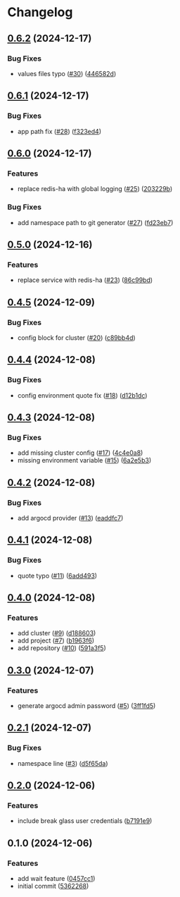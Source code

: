# Changelog

## [0.6.2](https://github.com/jamie-stinson/common-tofu-argocd-module/compare/v0.6.1...v0.6.2) (2024-12-17)


### Bug Fixes

* values files typo ([#30](https://github.com/jamie-stinson/common-tofu-argocd-module/issues/30)) ([446582d](https://github.com/jamie-stinson/common-tofu-argocd-module/commit/446582d382553bbd77e51506fb4d6d0df250f826))

## [0.6.1](https://github.com/jamie-stinson/common-tofu-argocd-module/compare/v0.6.0...v0.6.1) (2024-12-17)


### Bug Fixes

* app path fix ([#28](https://github.com/jamie-stinson/common-tofu-argocd-module/issues/28)) ([f323ed4](https://github.com/jamie-stinson/common-tofu-argocd-module/commit/f323ed47a29db2061066b876cd14286258e4f4b9))

## [0.6.0](https://github.com/jamie-stinson/common-tofu-argocd-module/compare/v0.5.0...v0.6.0) (2024-12-17)


### Features

* replace redis-ha with global logging ([#25](https://github.com/jamie-stinson/common-tofu-argocd-module/issues/25)) ([203229b](https://github.com/jamie-stinson/common-tofu-argocd-module/commit/203229bbed21dc0883de13faee8327758f11a530))


### Bug Fixes

* add namespace path to git generator ([#27](https://github.com/jamie-stinson/common-tofu-argocd-module/issues/27)) ([fd23eb7](https://github.com/jamie-stinson/common-tofu-argocd-module/commit/fd23eb7406aa55cc5837f7c621bcf1a9c764b40c))

## [0.5.0](https://github.com/jamie-stinson/common-tofu-argocd-module/compare/v0.4.5...v0.5.0) (2024-12-16)


### Features

* replace service with redis-ha ([#23](https://github.com/jamie-stinson/common-tofu-argocd-module/issues/23)) ([86c99bd](https://github.com/jamie-stinson/common-tofu-argocd-module/commit/86c99bdad91e2b6e58b2e75ffac5a14464d08dc1))

## [0.4.5](https://github.com/jamie-stinson/common-argocd-module/compare/v0.4.4...v0.4.5) (2024-12-09)


### Bug Fixes

* config block for cluster ([#20](https://github.com/jamie-stinson/common-argocd-module/issues/20)) ([c89bb4d](https://github.com/jamie-stinson/common-argocd-module/commit/c89bb4dc686a54d1a53724b0d5f5da372b9cbffc))

## [0.4.4](https://github.com/jamie-stinson/common-argocd-module/compare/v0.4.3...v0.4.4) (2024-12-08)


### Bug Fixes

* config environment quote fix ([#18](https://github.com/jamie-stinson/common-argocd-module/issues/18)) ([d12b1dc](https://github.com/jamie-stinson/common-argocd-module/commit/d12b1dc9454afbc24684e4c5a2933331034b6ec0))

## [0.4.3](https://github.com/jamie-stinson/common-argocd-module/compare/v0.4.2...v0.4.3) (2024-12-08)


### Bug Fixes

* add missing cluster config ([#17](https://github.com/jamie-stinson/common-argocd-module/issues/17)) ([4c4e0a8](https://github.com/jamie-stinson/common-argocd-module/commit/4c4e0a8a04f1872c4717ead5c82d2cc2c7b86209))
* missing environment variable ([#15](https://github.com/jamie-stinson/common-argocd-module/issues/15)) ([6a2e5b3](https://github.com/jamie-stinson/common-argocd-module/commit/6a2e5b36e244671dcd0346a91a5f6123656bdf3d))

## [0.4.2](https://github.com/jamie-stinson/common-argocd-talos-module/compare/v0.4.1...v0.4.2) (2024-12-08)


### Bug Fixes

* add argocd provider ([#13](https://github.com/jamie-stinson/common-argocd-talos-module/issues/13)) ([eaddfc7](https://github.com/jamie-stinson/common-argocd-talos-module/commit/eaddfc7f0d9d418872d8aa0b9f8200842ad25eef))

## [0.4.1](https://github.com/jamie-stinson/common-argocd-talos-module/compare/v0.4.0...v0.4.1) (2024-12-08)


### Bug Fixes

* quote typo ([#11](https://github.com/jamie-stinson/common-argocd-talos-module/issues/11)) ([6add493](https://github.com/jamie-stinson/common-argocd-talos-module/commit/6add4933a2bf548f6c3fc3ef1b11edd6dc133eff))

## [0.4.0](https://github.com/jamie-stinson/common-argocd-talos-module/compare/v0.3.0...v0.4.0) (2024-12-08)


### Features

* add cluster ([#9](https://github.com/jamie-stinson/common-argocd-talos-module/issues/9)) ([d188603](https://github.com/jamie-stinson/common-argocd-talos-module/commit/d18860320d09f9a7d2ebc53b3cf361bcc0e267d8))
* add project ([#7](https://github.com/jamie-stinson/common-argocd-talos-module/issues/7)) ([b1963f6](https://github.com/jamie-stinson/common-argocd-talos-module/commit/b1963f69e6d4c1906125e594a1bb42ae42557ddc))
* add repository ([#10](https://github.com/jamie-stinson/common-argocd-talos-module/issues/10)) ([591a3f5](https://github.com/jamie-stinson/common-argocd-talos-module/commit/591a3f550dd162b610f2524670b83e685b236997))

## [0.3.0](https://github.com/jamie-stinson/common-argocd-talos-module/compare/v0.2.1...v0.3.0) (2024-12-07)


### Features

* generate argocd admin password ([#5](https://github.com/jamie-stinson/common-argocd-talos-module/issues/5)) ([3ff1fd5](https://github.com/jamie-stinson/common-argocd-talos-module/commit/3ff1fd557643ca437340ac3a0ee49d967eacbf60))

## [0.2.1](https://github.com/jamie-stinson/common-argocd-talos-module/compare/v0.2.0...v0.2.1) (2024-12-07)


### Bug Fixes

* namespace line ([#3](https://github.com/jamie-stinson/common-argocd-talos-module/issues/3)) ([d5f65da](https://github.com/jamie-stinson/common-argocd-talos-module/commit/d5f65da6adee9186e5fb481dc186c1120208ee1f))

## [0.2.0](https://github.com/jamie-stinson/common-argocd-talos-module/compare/v0.1.0...v0.2.0) (2024-12-06)


### Features

* include break glass user credentials ([b7191e9](https://github.com/jamie-stinson/common-argocd-talos-module/commit/b7191e9939e3a70d18de0fccc9779fe184c4b1f0))

## 0.1.0 (2024-12-06)


### Features

* add wait feature ([0457cc1](https://github.com/jamie-stinson/common-argocd-talos-module/commit/0457cc18d66b720d3e8c87e6fbef97030d4fdb88))
* initial commit ([5362268](https://github.com/jamie-stinson/common-argocd-talos-module/commit/5362268f39f602c05b5cf0f29293895eb9630c25))
